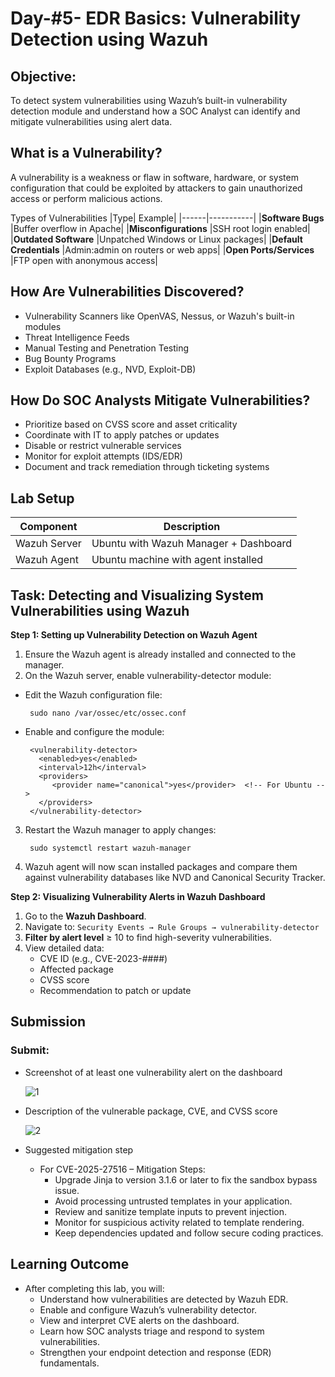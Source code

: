 # Day-#5- EDR Basics: Vulnerability Detection using Wazuh
## Objective:
To detect system vulnerabilities using Wazuh’s built-in vulnerability detection module and understand how a SOC Analyst can identify and mitigate vulnerabilities using alert data.

## What is a Vulnerability?
A vulnerability is a weakness or flaw in software, hardware, or system configuration that could be exploited by attackers to gain unauthorized access or perform malicious actions.

Types of Vulnerabilities
|Type|	Example|
|------|-----------|
|**Software Bugs**	|Buffer overflow in Apache|
|**Misconfigurations**	|SSH root login enabled|
|**Outdated Software**	|Unpatched Windows or Linux packages|
|**Default Credentials**	|Admin:admin on routers or web apps|
|**Open Ports/Services**	|FTP open with anonymous access|

## How Are Vulnerabilities Discovered?

- Vulnerability Scanners like OpenVAS, Nessus, or Wazuh's built-in modules
- Threat Intelligence Feeds
- Manual Testing and Penetration Testing
- Bug Bounty Programs
- Exploit Databases (e.g., NVD, Exploit-DB)

## How Do SOC Analysts Mitigate Vulnerabilities?
- Prioritize based on CVSS score and asset criticality
- Coordinate with IT to apply patches or updates
- Disable or restrict vulnerable services
- Monitor for exploit attempts (IDS/EDR)
- Document and track remediation through ticketing systems

## Lab Setup
|Component	|Description|
|-----|----|
|Wazuh Server|	Ubuntu with Wazuh Manager + Dashboard|
|Wazuh Agent	|Ubuntu machine with agent installed|

## Task: Detecting and Visualizing System Vulnerabilities using Wazuh

**Step 1: Setting up Vulnerability Detection on Wazuh Agent**
1. Ensure the Wazuh agent is already installed and connected to the manager.
2. On the Wazuh server, enable vulnerability-detector module:
- Edit the Wazuh configuration file:

       sudo nano /var/ossec/etc/ossec.conf

- Enable and configure the module:

       <vulnerability-detector>
         <enabled>yes</enabled>
         <interval>12h</interval>
         <providers>
            <provider name="canonical">yes</provider>  <!-- For Ubuntu -->
         </providers>
       </vulnerability-detector>

3. Restart the Wazuh manager to apply changes:

        sudo systemctl restart wazuh-manager

4. Wazuh agent will now scan installed packages and compare them against vulnerability databases like NVD and Canonical Security Tracker.

**Step 2: Visualizing Vulnerability Alerts in Wazuh Dashboard**

1. Go to the **Wazuh Dashboard**.
2. Navigate to: `Security Events → Rule Groups → vulnerability-detector`
3. **Filter by alert level** ≥ 10 to find high-severity vulnerabilities.
4. View detailed data:
   - CVE ID (e.g., CVE-2023-####)
   - Affected package
   - CVSS score
   - Recommendation to patch or update

## Submission
### Submit:

- Screenshot of at least one vulnerability alert on the dashboard

  ![1](https://github.com/user-attachments/assets/147a6e07-d675-454a-9bf1-3240d0a2f600)

- Description of the vulnerable package, CVE, and CVSS score

  ![2](https://github.com/user-attachments/assets/316899f0-a0bd-4b2a-8c52-b0d4f4934e63)

- Suggested mitigation step
  - For CVE-2025-27516 – Mitigation Steps:
    - Upgrade Jinja to version 3.1.6 or later to fix the sandbox bypass issue.
    - Avoid processing untrusted templates in your application.
    - Review and sanitize template inputs to prevent injection.
    - Monitor for suspicious activity related to template rendering.
    - Keep dependencies updated and follow secure coding practices.

## Learning Outcome
- After completing this lab, you will:
   - Understand how vulnerabilities are detected by Wazuh EDR.
   - Enable and configure Wazuh’s vulnerability detector.
   - View and interpret CVE alerts on the dashboard.
   - Learn how SOC analysts triage and respond to system vulnerabilities.
   - Strengthen your endpoint detection and response (EDR) fundamentals.
